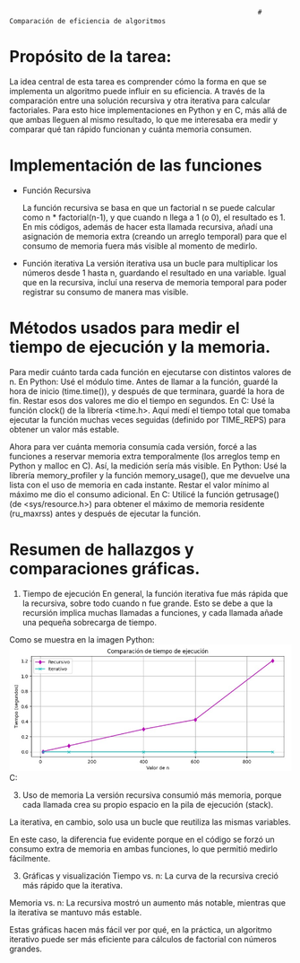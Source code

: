 
                                                                  # Comparación de eficiencia de algoritmos

# Propósito de la tarea: 
La idea central de esta tarea es comprender cómo la forma en que se implementa un algoritmo puede influir en su eficiencia. A través de la comparación entre una solución recursiva y otra iterativa para calcular factoriales. Para esto hice implementaciones en Python y en C, más allá de que ambas lleguen al mismo resultado, lo que me interesaba era medir y comparar qué tan rápido funcionan y cuánta memoria consumen. 

# Implementación de las funciones

 - Función Recursiva
   
   La función recursiva se basa en que un factorial n se puede calcular como n * factorial(n-1), y que cuando n llega a 1 (o 0), el resultado es 1.
En mis códigos, además de hacer esta llamada recursiva, añadí una asignación de memoria extra (creando un arreglo temporal) para que el consumo de memoria fuera más visible al momento de medirlo.

- Función iterativa
  La versión iterativa usa un bucle para multiplicar los números desde 1 hasta n, guardando el resultado en una variable. Igual que en la recursiva, incluí una reserva de memoria temporal para poder registrar su consumo de manera mas visible.

# Métodos usados para medir el tiempo de ejecución y la memoria.
Para medir cuánto tarda cada función en ejecutarse con distintos valores de n.
En Python:
Usé el módulo time. Antes de llamar a la función, guardé la hora de inicio (time.time()), y después de que terminara, guardé la hora de fin. Restar esos dos valores me dio el tiempo en segundos.
En C:
Usé la función clock() de la librería <time.h>. Aquí medí el tiempo total que tomaba ejecutar la función muchas veces seguidas (definido por TIME_REPS) para obtener un valor más estable.

Ahora para ver cuánta memoria consumía cada versión, forcé a las funciones a reservar memoria extra temporalmente (los arreglos temp en Python y malloc en C). Así, la medición sería más visible.
En Python:
Usé la librería memory_profiler y la función memory_usage(), que me devuelve una lista con el uso de memoria en cada instante. Restar el valor mínimo al máximo me dio el consumo adicional.
En C:
Utilicé la función getrusage() (de <sys/resource.h>) para obtener el máximo de memoria residente (ru_maxrss) antes y después de ejecutar la función. 

# Resumen de hallazgos y comparaciones gráficas.
1. Tiempo de ejecución
En general, la función iterativa fue más rápida que la recursiva, sobre todo cuando n fue grande. Esto se debe a que la recursión implica muchas llamadas a funciones, y cada llamada añade una pequeña sobrecarga de tiempo.

Como se muestra en la imagen
Python: 
![Grafica 1. Tiempo en Python](Graficas/tiempoPython.jpg)
C:

3. Uso de memoria
La versión recursiva consumió más memoria, porque cada llamada crea su propio espacio en la pila de ejecución (stack).

La iterativa, en cambio, solo usa un bucle que reutiliza las mismas variables.

En este caso, la diferencia fue evidente porque en el código se forzó un consumo extra de memoria en ambas funciones, lo que permitió medirlo fácilmente.

3. Gráficas y visualización
Tiempo vs. n: La curva de la recursiva creció más rápido que la iterativa.

Memoria vs. n: La recursiva mostró un aumento más notable, mientras que la iterativa se mantuvo más estable.

Estas gráficas hacen más fácil ver por qué, en la práctica, un algoritmo iterativo puede ser más eficiente para cálculos de factorial con números grandes.
